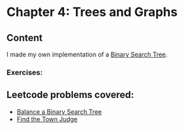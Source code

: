 # Chapter 4: Trees and Graphs

## Content

I made my own implementation of a [Binary Search Tree](BinarySearchTree.ts).

### Exercises:


## Leetcode problems covered:

* [Balance a Binary Search Tree](https://leetcode.com/problems/balance-a-binary-search-tree/)
* [Find the Town Judge](https://leetcode.com/problems/find-the-town-judge/)